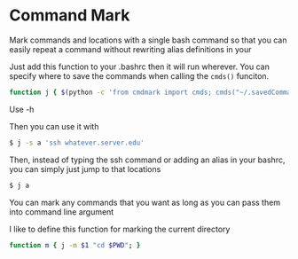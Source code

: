 # Command Mark

Mark commands and locations with a single bash command so that you can
easily repeat a command without rewriting alias definitions in your




Just add this function to your .bashrc then it will run wherever.
You can specify where to save the commands when calling the `cmds()` funciton.

```bash
function j { $(python -c 'from cmdmark import cmds; cmds("~/.savedCommands.dat");' "$@";); }
```

Use -h

Then you can use it with

```bash
$ j -s a 'ssh whatever.server.edu'
```

Then, instead of typing the ssh command or adding an alias in your bashrc, you can simply just jump to that locations

```bash
$ j a
```


You can mark any commands that you want as long as you can pass them into command line argument

I like to define this function for marking the current directory

```bash
function m { j -m $1 "cd $PWD"; }
```
